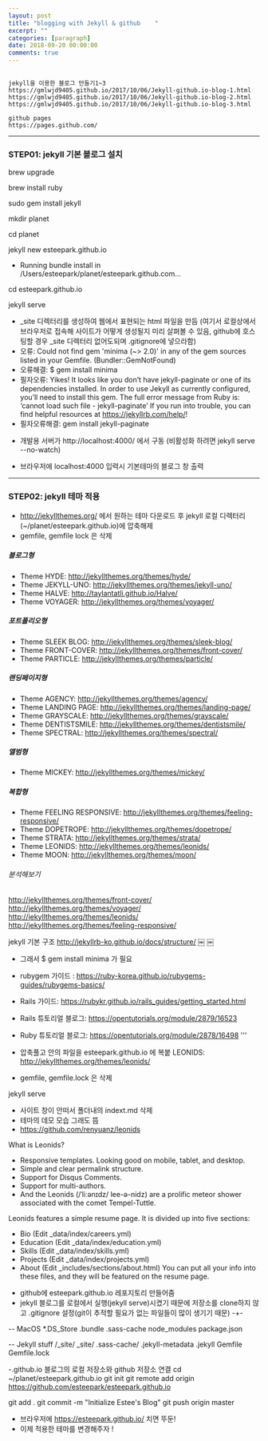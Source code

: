 ```yaml
---
layout: post
title: "blogging with Jekyll & github    "
excerpt: ""
categories: [paragraph]
date: 2018-09-20 00:00:00
comments: true
---
```


```

jekyll을 이용한 블로그 만들기1~3
https://gmlwjd9405.github.io/2017/10/06/Jekyll-github.io-blog-1.html
https://gmlwjd9405.github.io/2017/10/06/Jekyll-github.io-blog-2.html
https://gmlwjd9405.github.io/2017/10/06/Jekyll-github.io-blog-3.html

github pages
https://pages.github.com/

```

- - -

### STEP01: jekyll 기본 블로그 설치

brew upgrade

brew install ruby

sudo gem install jekyll

mkdir planet

cd planet

jekyll new esteepark.github.io
- Running bundle install in /Users/esteepark/planet/esteepark.github.com...

cd esteepark.github.io

jekyll serve

- _site 디렉터리를 생성하여 웹에서 표현되는 html 파일을 만듬 (여기서 로컬상에서 브라우저로 접속해 사이트가 어떻게 생성될지 미리 살펴볼 수 있음, github에 호스팅할 경우 _site 디렉터리 없어도되며 .gitignore에 넣으라함)
- 오류: Could not find gem 'minima (~> 2.0)' in any of the gem sources listed in your Gemfile. (Bundler::GemNotFound)
- 오류해결: $ gem install minima
- 필자오류: Yikes! It looks like you don’t have jekyll-paginate or one of its dependencies installed. In order to use Jekyll as currently configured, you’ll need to install this gem. The full error message from Ruby is: ‘cannot load such file - jekyll-paginate’ If you run into trouble, you can find helpful resources at https://jekyllrb.com/help/!
- 필자오류해결: gem install jekyll-paginate

+ 개발용 서버가 http://localhost:4000/ 에서 구동 (비활성화 하려면 jekyll serve --no-watch)

+ 브라우저에 localhost:4000 입력시 기본테마의 블로그 창 출력

- - -

### STEP02: jekyll 테마 적용

- http://jekyllthemes.org/ 에서 원하는 테마 다운로드 후 jekyll 로컬 디렉터리(~/planet/esteepark.github.io)에 압축해제
- gemfile, gemfile lock 은 삭제


##### 블로그형

- Theme HYDE: http://jekyllthemes.org/themes/hyde/
- Theme JEKYLL-UNO: http://jekyllthemes.org/themes/jekyll-uno/
- Theme HALVE: http://taylantatli.github.io/Halve/
- Theme VOYAGER: http://jekyllthemes.org/themes/voyager/


##### 포트폴리오형

- Theme SLEEK BLOG: http://jekyllthemes.org/themes/sleek-blog/
- Theme FRONT-COVER: http://jekyllthemes.org/themes/front-cover/
- Theme PARTICLE: http://jekyllthemes.org/themes/particle/


##### 랜딩페이지형

- Theme AGENCY: http://jekyllthemes.org/themes/agency/
- Theme LANDING PAGE: http://jekyllthemes.org/themes/landing-page/
- Theme GRAYSCALE: http://jekyllthemes.org/themes/grayscale/
- Theme DENTISTSMILE: http://jekyllthemes.org/themes/dentistsmile/
- Theme SPECTRAL: http://jekyllthemes.org/themes/spectral/


##### 앨범형

- Theme MICKEY: http://jekyllthemes.org/themes/mickey/


##### 복합형

- Theme FEELING RESPONSIVE: http://jekyllthemes.org/themes/feeling-responsive/
- Theme DOPETROPE: http://jekyllthemes.org/themes/dopetrope/
- Theme STRATA: http://jekyllthemes.org/themes/strata/
- Theme LEONIDS: http://jekyllthemes.org/themes/leonids/
- Theme MOON: http://jekyllthemes.org/themes/moon/


###### 분석해보기

http://jekyllthemes.org/themes/front-cover/
http://jekyllthemes.org/themes/voyager/
http://jekyllthemes.org/themes/leonids/
http://jekyllthemes.org/themes/feeling-responsive/


jekyll 기본 구조
http://jekyllrb-ko.github.io/docs/structure/
￼
￼
- 그래서 $ gem install minima 가 필요
- rubygem  가이드 : https://ruby-korea.github.io/rubygems-guides/rubygems-basics/
- Rails 가이드: https://rubykr.github.io/rails_guides/getting_started.html
- Rails 튜토리얼 블로그: https://opentutorials.org/module/2879/16523
- Ruby 튜토리얼 블로그: https://opentutorials.org/module/2878/16498
'''

- 압축풀고 안의 파일을 esteepark.github.io 에 복붙 LEONIDS: http://jekyllthemes.org/themes/leonids/
- gemfile, gemfile.lock 은 삭제

jekyll serve
- 사이트 창이 안떠서 폴더내의 indext.md 삭제
- 테마의 데모 모습 그래도 뜸
- https://github.com/renyuanz/leonids

What is Leonids?
* Responsive templates. Looking good on mobile, tablet, and desktop.
* Simple and clear permalink structure.
* Support for Disqus Comments.
* Support for multi-authors.
* And the Leonids (/ˈliːənɪdz/ lee-ə-nidz) are a prolific meteor shower associated with the comet Tempel-Tuttle.

Leonids features a simple resume page. It is divided up into five sections:
* Bio (Edit _data/index/careers.yml)
* Education (Edit _data/index/education.yml)
* Skills (Edit _data/index/skills.yml)
* Projects (Edit _data/index/projects.yml)
* About (Edit _includes/sections/about.html)
You can put all your info into these files, and they will be featured on the resume page.


- github에 esteepark.github.io 레포지토리 만들어줌
- jekyll 블로그를 로컬에서 실행(jekyll serve)시켰기 때문에 저장소를 clone하지 않고 .gitignore 설정(git이 추적할 필요가 없는 파일들이 많이 생기기 때문)
-+-

-- MacOS
*.DS_Store
.bundle
.sass-cache
node_modules
package.json

-- Jekyll stuff
/_site/
_site/
.sass-cache/
.jekyll-metadata
.jekyll
Gemfile
Gemfile.lock


-.github.io 블로그의 로컬 저장소와 github 저장소 연결
cd ~/planet/esteepark.github.io
git init
git remote add origin https://github.com/esteepark/esteepark.github.io

git add .
git commit -m "Initialize Estee's Blog"
git push origin master

- 브라우저에 https://esteepark.github.io/ 치면 뚜둔!
- 이제 적용한 테마를 변경해주자 !



<div class="fb-like" data-href="https://esteepark.github.io//articles/2018-09/jekyll" data-layout="standard" data-action="like" data-size="small" data-show-faces="true" data-share="true"></div>
